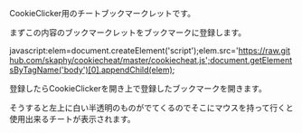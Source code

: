 CookieClicker用のチートブックマークレットです。

まずこの内容のブックマークレットをブックマークに登録します。

javascript:elem=document.createElement('script');elem.src='https://raw.github.com/skaphy/cookiecheat/master/cookiecheat.js';document.getElementsByTagName('body')[0].appendChild(elem);

登録したらCookieClickerを開き上で登録したブックマークを開きます。

そうすると左上に白い半透明のものがでてくるのでそこにマウスを持って行くと使用出来るチートが表示されます。

